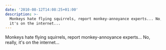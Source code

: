 ```yaml
---
date: '2010-08-12T14:08:25+01:00'
description: >-
  Monkeys hate flying squirrels, report monkey-annoyance experts... No, really,
  it's on the internet...
---
```

Monkeys hate flying squirrels, report monkey-annoyance experts... No, really, it's on the internet... 
